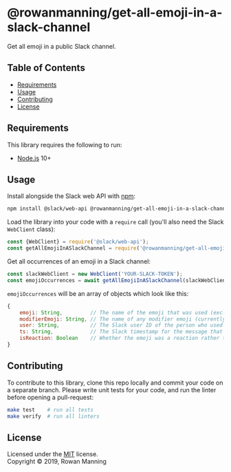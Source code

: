 
# @rowanmanning/get-all-emoji-in-a-slack-channel

Get all emoji in a public Slack channel.


## Table of Contents

  * [Requirements](#requirements)
  * [Usage](#usage)
  * [Contributing](#contributing)
  * [License](#license)


## Requirements

This library requires the following to run:

  * [Node.js](https://nodejs.org/) 10+


## Usage

Install alongside the Slack web API with [npm](https://www.npmjs.com/):

```sh
npm install @slack/web-api @rowanmanning/get-all-emoji-in-a-slack-channel
```

Load the library into your code with a `require` call (you'll also need the Slack `WebClient` class):

```js
const {WebClient} = require('@slack/web-api');
const getAllEmojiInASlackChannel = require('@rowanmanning/get-all-emoji-in-a-slack-channel');
```

Get all occurrences of an emoji in a Slack channel:

```js
const slackWebClient = new WebClient('YOUR-SLACK-TOKEN');
const emojiOccurrences = await getAllEmojiInASlackChannel(slackWebClient, 'YOUR-CHANNEL-ID');
```

`emojiOccurrences` will be an array of objects which look like this:

```js
{
    emoji: String,         // The name of the emoji that was used (excluding wrapping colons)
    modifierEmoji: String, // The name of any modifier emoji (currently only skin-tone modifiers)
    user: String,          // The Slack user ID of the person who used this emoji
    ts: String,            // The Slack timestamp for the message that this emoji appear in
    isReaction: Boolean    // Whether the emoji was a reaction rather than part of the message
}
```


## Contributing

To contribute to this library, clone this repo locally and commit your code on a separate branch. Please write unit tests for your code, and run the linter before opening a pull-request:

```sh
make test    # run all tests
make verify  # run all linters
```


## License

Licensed under the [MIT](LICENSE) license.<br/>
Copyright &copy; 2019, Rowan Manning

